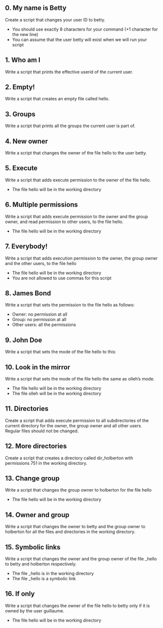 ## 0. My name is Betty
Create a script that changes your user ID to betty.

* You should use exactly 8 characters for your command (+1 character for the new line)
* You can assume that the user betty will exist when we will run your script

## 1. Who am I 
Write a script that prints the effective userid of the current user.

## 2. Empty!
Write a script that creates an empty file called hello.

## 3. Groups 
Write a script that prints all the groups the current user is part of.

## 4. New owner
Write a script that changes the owner of the file hello to the user betty.

## 5. Execute
Write a script that adds execute permission to the owner of the file hello.

* The file hello will be in the working directory

## 6. Multiple permissions
Write a script that adds execute permission to the owner and the group owner, and read permission to other users, to the file hello.

* The file hello will be in the working directory

## 7. Everybody!
Write a script that adds execution permission to the owner, the group owner and the other users, to the file hello

* The file hello will be in the working directory
* You are not allowed to use commas for this script

## 8. James Bond
Write a script that sets the permission to the file hello as follows:

* Owner: no permission at all
* Group: no permission at all
* Other users: all the permissions

## 9. John Doe
Write a script that sets the mode of the file hello to this:

## 10. Look in the mirror
Write a script that sets the mode of the file hello the same as olleh’s mode.

* The file hello will be in the working directory
* The file olleh will be in the working directory

## 11. Directories
Create a script that adds execute permission to all subdirectories of the current directory for the owner, the group owner and all other users. Regular files should not be changed.

## 12. More directories
Create a script that creates a directory called dir_holberton with permissions 751 in the working directory.

## 13. Change group
Write a script that changes the group owner to holberton for the file hello

* The file hello will be in the working directory

## 14. Owner and group
Write a script that changes the owner to betty and the group owner to holberton for all the files and directories in the working directory.

## 15. Symbolic links
Write a script that changes the owner and the group owner of the file _hello to betty and holberton respectively.

* The file _hello is in the working directory
* The file _hello is a symbolic link

## 16. If only
Write a script that changes the owner of the file hello to betty only if it is owned by the user guillaume.

* The file hello will be in the working directory

